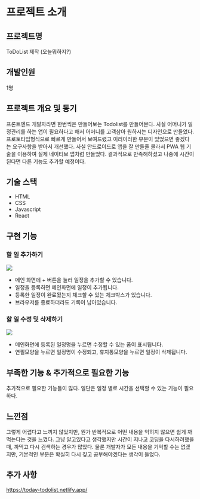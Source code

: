 # 프로젝트 소개

## 프로젝트명
ToDoList 제작 (오늘뭐하지?)

## 개발인원
1명

## 프로젝트 개요 및 동기

프론트엔드 개발자라면 한번씩은 만들어보는 Todolist를 만들어본다. 사실 어머니가 일정관리를 하는 앱이 필요하다고 해서 어머니를 고객삼아 원하시는 디자인으로 만들었다. 
프로토타입형식으로 빠르게 만들어서 보여드렸고 이러이러한 부분이 있었으면 좋겠다는 요구사항을 받아서 개선했다. 사실 안드로이드로 앱을 잘 만들줄 몰라서 PWA 웹 기술을 이용하여 실제 네이티브 앱처럼 만들었다. 결과적으로 만족해하셨고 나중에 시간이 된다면 다른 기능도 추가할 예정이다.

## 기술 스택

- HTML
- CSS
- Javascript
- React

## 구현 기능

### 할 일 추가하기
<img src="https://user-images.githubusercontent.com/17917009/183664954-bd8c9473-e905-4737-a65d-b8be554f4872.png" />

- 메인 화면에 + 버튼을 눌러 일정을 추가할 수 있습니다.
- 일정을 등록하면 메인화면에 일정이 추가됩니다. 
- 등록한 일정이 완료됬는지 체크할 수 있는 체크박스가 있습니다.
- 브라우저를 종료하더라도 기록이 남아있습니다.

### 할 일 수정 및 삭제하기
<img src="https://user-images.githubusercontent.com/17917009/181781147-6d55d409-0b7c-47ca-9c21-ba5cf85649ca.png" />

- 메인화면에 등록된 일정명을 누르면 수정할 수 있는 폼이 표시됩니다.
- 연필모양을 누르면 일정명이 수정되고, 휴지통모양을 누르면 일정이 삭제됩니다.


## 부족한 기능 & 추가적으로 필요한 기능

추가적으로 필요한 기능들이 많다. 일단은 일정 별로 시간을 선택할 수 있는 기능이 필요하다.

## 느낀점

그렇게 어렵다고 느끼지 않았지만, 뭔가 반복적으로 어떤 내용을 익히지 않으면 쉽게 까먹는다는 것을 느꼈다. 그냥 알고있다고 생각했지만 시간이 지나고 코딩을 다시하려했을 때, 까먹고 다시 검색하는 경우가 많았다. 물론 개발자가 모든 내용을 기억할 수는 없겠지만, 기본적인 부분은 확실히 다시 짚고 공부해야겠다는 생각이 들었다.

## 추가 사항

https://today-todolist.netlify.app/
